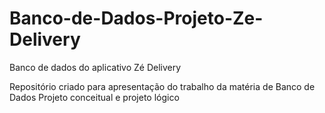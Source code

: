 # Banco-de-Dados-Projeto-Ze-Delivery
Banco de dados do aplicativo Zé Delivery


Repositório criado para apresentação do  trabalho da matéria de Banco de Dados
Projeto conceitual e projeto lógico

